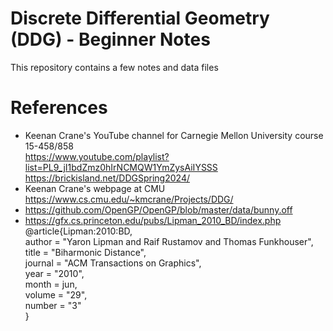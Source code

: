 # Discrete Differential Geometry (DDG) - Beginner Notes

This repository contains a few notes and data files

# References
- Keenan Crane's YouTube channel for Carnegie Mellon University course 15-458/858 \
  https://www.youtube.com/playlist?list=PL9_jI1bdZmz0hIrNCMQW1YmZysAiIYSSS \
  https://brickisland.net/DDGSpring2024/
- Keenan Crane's webpage at CMU https://www.cs.cmu.edu/~kmcrane/Projects/DDG/
- https://github.com/OpenGP/OpenGP/blob/master/data/bunny.off
- https://gfx.cs.princeton.edu/pubs/Lipman_2010_BD/index.php \
  @article{Lipman:2010:BD, \
   author = "Yaron Lipman and Raif Rustamov and Thomas Funkhouser", \
   title = "Biharmonic Distance", \
   journal = "ACM Transactions on Graphics", \
   year = "2010", \
   month = jun, \
   volume = "29", \
   number = "3" \
}

